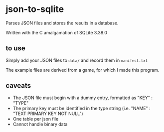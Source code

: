 # json-to-sqlite
 Parses JSON files and stores the results in a database.
 
 Written with the C amalgamation of SQLite 3.38.0
 
 ## to use
 
 Simply add your JSON files to `data/` and record them in `manifest.txt`
 
 The example files are derived from a game, for which I made this program.
 
 ## caveats

- The JSON file must begin with a dummy entry, formatted as "KEY" : "TYPE"
- The primary key must be identified in the type string (i.e. "NAME" : "TEXT PRIMARY KEY NOT NULL")
- One table per json file
- Cannot handle binary data

